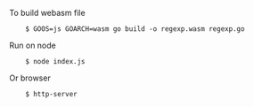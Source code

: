 To build webasm file

```
	$ GOOS=js GOARCH=wasm go build -o regexp.wasm regexp.go
```

Run on node
```
	$ node index.js
```

Or browser
```
	$ http-server
```
